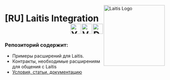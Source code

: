 <a href="https://laitis.ru"><img src="http://laitis.ru/Images/Icons/android-icon-192x192.png" alt="Laitis Logo" width="192" align="right"/></a>

# [RU] Laitis Integration <a href="https://vk.com/mikolaytis"><img src="https://pp.userapi.com/c623831/v623831300/54e02/PrgWBub3yX8.jpg" align="right" alt="Developer Portrait" height="32"/></a>&nbsp;&nbsp;&nbsp;&nbsp;<a href="https://vk.com/laitisgroup"><img src="https://upload.wikimedia.org/wikipedia/commons/thumb/2/21/VK.com-logo.svg/240px-VK.com-logo.svg.png" align="right" alt="VK Logo" height="32"/></a>&nbsp;&nbsp;&nbsp;&nbsp;<a href="https://www.youtube.com/channel/UC0rB-gldJSlgrv26FK0lhZA"><img src="https://upload.wikimedia.org/wikipedia/commons/thumb/e/ef/YouTube_logo_2015.svg/320px-YouTube_logo_2015.svg.png" align="right" alt="Youtube Logo" height="32"/></a>

### Репозиторий содержит: 

* Примеры расширений для Laitis. 
* Контракты, необходимые расширениям для общения с Laitis
* <a href="https://github.com/Mikolaytis/LaitisIntegration/wiki">Условия, статьи, документацию</a>
